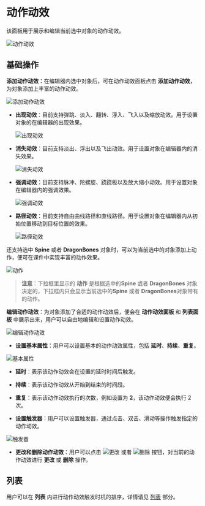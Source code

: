 # 动作动效

该面板用于展示和编辑当前选中对象的动作动效。

![动作动效](img/effect.png)

## 基础操作

**添加动作动效**：在编辑器内选中对象后，可在动作动效面板点击 **添加动作动效**，为对象添加上丰富的动作动效。

![添加动作动效](img/addeffect.png)

- **出现动效**：目前支持弹跳、淡入、翻转、浮入、飞入以及缩放动效。用于设置对象的在编辑器的出现效果。

    ![出现动效](img/appear.png)

- **消失动效**：目前支持淡出、浮出以及飞出动效。用于设置对象在编辑器内的消失效果。

    ![消失动效](img/disappear.png)

- **强调动效**：目前支持脉冲、陀螺旋、跷跷板以及放大缩小动效。用于设置对象在编辑器内的强调效果。

    ![强调动效](img/emphasize.png)

- **路径动效**：目前支持自由曲线路径和直线路径。用于设置对象在编辑器内从初始位置移动到目标位置的效果。

    ![路径动效](img/path.png)

还支持选中 **Spine** 或者 **DragonBones** 对象时，可以为当前选中的对象添加上动作，便可在课件中实现丰富的动作效果。

![动作](img/action.png)

> **注意**：下拉框里显示的 **动作** 是根据选中的**Spine** 或者 **DragonBones** 对象决定的，下拉框内只会显示当前选中的**Spine** 或者 **DragonBones**对象带有的动作。

**编辑动作动效**：为对象添加了合适的动作动效后，便会在 **动作动效面板** 和 **列表面板** 中展示出来，用户可以自由地编辑和设置动作动效。

![编辑动作动效](img/editeffect.png)

- **设置基本属性**：用户可以设置基本的动作动效属性，包括 **延时**、**持续**、**重复**。

![基本属性](img/basicattribute.png)

- **延时**：表示该动作动效会在设置的延时时间后触发。

- **持续**：表示该动作动效从开始到结束的时间段。

- **重复**：表示该动作动效执行的次数，例如设置为 **2**，该动作动效便会执行 2 次。

- **设置触发器**：用户可以设置触发器，通过点击、双击、滑动等操作触发指定的动作动效。

![触发器](img/trigger.png)

- **更改和删除动作动效**：用户可以点击 ![更改](img/changeeffect.png) 或者 ![删除](img/deleteeffect.png) 按钮，对当前的动作动效进行 **更改** 或 **删除** 操作。

## 列表

用户可以在 **列表** 内进行动作动效触发时机的排序，详情请见 [列表](list/index.md) 部分。
